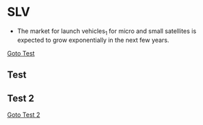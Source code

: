 # SLV
* The market for launch vehicles<sub>1</sub> for micro and small satellites is expected to grow exponentially in the next few years.

[Goto Test](#Test)

## Test

## Test 2



[Goto Test 2](#Test2)
